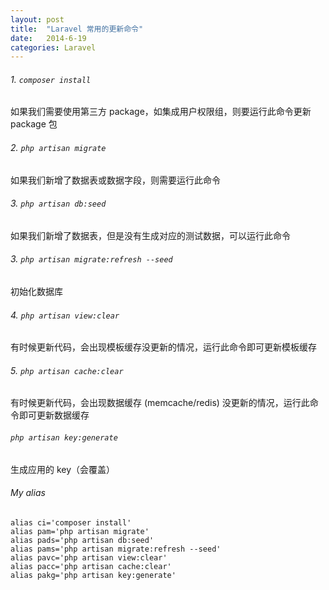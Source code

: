 ```yaml
---
layout: post
title:  "Laravel 常用的更新命令"
date:   2014-6-19
categories: Laravel
---
```


###### 1. ```composer install```

如果我们需要使用第三方 package，如集成用户权限组，则要运行此命令更新 package 包

###### 2. ```php artisan migrate```

如果我们新增了数据表或数据字段，则需要运行此命令

###### 3. ```php artisan db:seed```

如果我们新增了数据表，但是没有生成对应的测试数据，可以运行此命令

###### 3. ```php artisan migrate:refresh --seed```

初始化数据库

###### 4. ```php artisan view:clear```

有时候更新代码，会出现模板缓存没更新的情况，运行此命令即可更新模板缓存

###### 5. ```php artisan cache:clear```

有时候更新代码，会出现数据缓存 (memcache/redis) 没更新的情况，运行此命令即可更新数据缓存

###### ```php artisan key:generate```

生成应用的 key（会覆盖）

###### My alias

```
alias ci='composer install'
alias pam='php artisan migrate'
alias pads='php artisan db:seed'
alias pams='php artisan migrate:refresh --seed'
alias pavc='php artisan view:clear'
alias pacc='php artisan cache:clear'
alias pakg='php artisan key:generate'
```
